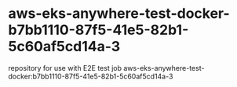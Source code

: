 # aws-eks-anywhere-test-docker-b7bb1110-87f5-41e5-82b1-5c60af5cd14a-3
repository for use with E2E test job aws-eks-anywhere-test-docker:b7bb1110-87f5-41e5-82b1-5c60af5cd14a-3
